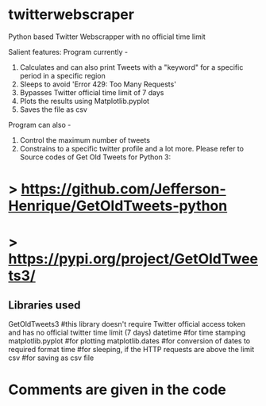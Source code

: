 # twitterwebscraper
Python based Twitter Webscrapper with no official time limit 

Salient features:
Program currently -
  1. Calculates and can also print Tweets with a "keyword" for a specific period in a specific region
  2. Sleeps to avoid 'Error 429: Too Many Requests'
  3. Bypasses Twitter official time limit of 7 days
  4. Plots the results using Matplotlib.pyplot
  5. Saves the file as csv

Program can also -
  1. Control the maximum number of tweets
  2. Constrains to a specific twitter profile
  and a lot more. Please refer to Source codes of Get Old Tweets for Python 3: 
# > https://github.com/Jefferson-Henrique/GetOldTweets-python
# > https://pypi.org/project/GetOldTweets3/
  
## Libraries used   
GetOldTweets3     #this library doesn't require Twitter official access token and has no official twitter time limit (7 days)
datetime          #for time stamping
matplotlib.pyplot #for plotting
matplotlib.dates  #for conversion of dates to required format
time              #for sleeping, if the HTTP requests are above the limit
csv               #for saving as csv file

# Comments are given in the code
